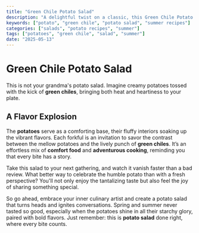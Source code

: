 ```yaml
---
title: "Green Chile Potato Salad"
description: "A delightful twist on a classic, this Green Chile Potato Salad will spice up your summer picnics with its zesty flavor."
keywords: ["potato", "green chile", "potato salad", "summer recipes"]
categories: ["salads", "potato recipes", "summer"]
tags: ["potatoes", "green chile", "salad", "summer"]
date: "2025-05-13"
---
```


# Green Chile Potato Salad

This is not your grandma's potato salad. Imagine creamy potatoes tossed with the kick of **green chiles**, bringing both heat and heartiness to your plate. 

## A Flavor Explosion

The **potatoes** serve as a comforting base, their fluffy interiors soaking up the vibrant flavors. Each forkful is an invitation to savor the contrast between the mellow potatoes and the lively punch of **green chiles**. It’s an effortless mix of **comfort food** and **adventurous cooking**, reminding you that every bite has a story.

Take this salad to your next gathering, and watch it vanish faster than a bad review. What better way to celebrate the humble potato than with a fresh perspective? You'll not only enjoy the tantalizing taste but also feel the joy of sharing something special.

So go ahead, embrace your inner culinary artist and create a potato salad that turns heads and ignites conversations. Spring and summer never tasted so good, especially when the potatoes shine in all their starchy glory, paired with bold flavors. Just remember: this is **potato salad** done right, where every bite counts.